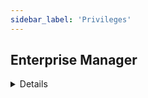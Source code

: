 ```yaml
---
sidebar_label: 'Privileges'
---
```


## Enterprise Manager

<details>

* The Administrator can grant the following Privileges to Roles:
    * Machine Privileges
    * Machine Group Privileges
    * Batch User Privileges
    * Schedule Privileges
    * Access Code Privileges
    * Function Privileges
    * Departmental Function Privileges
    * Script Privileges
* Machines and Machine Groups are created on specific screens in **Administration** section of Enterprise Manager  
* Access Codes, Batch Users, and Departments are created on corresponding screens within **Security** section of Enterprise Manager

![](../static/imgbasic/3303.png)

### Machine Privileges

* Machine Privileges are used to control Machines for Users in a Role that have Privileges to create and edit Jobs
* Within Job Master and Job Daily, Users will only see Machines based on their Role Privileges
* In Schedule Operations, Machine Privileges are not applied

![](../static/imgbasic/3304.png)

</details>